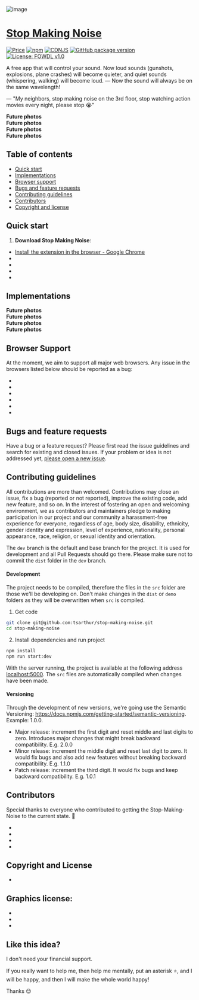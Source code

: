![image](https://user-images.githubusercontent.com/105854514/173393566-ce72524c-ed58-4492-871b-04ff2b3d3d54.png)

# [Stop Making Noise](https://github.com/tsarthur/stop-making-noise) &nbsp;

[![Price](https://img.shields.io/badge/price-FREE-0098f7.svg)](https://github.com/froala/stop-making-noise/blob/master/LICENSE)
[![npm](https://img.shields.io/npm/v/stop-making-noise.svg?colorB=brightgreen)](https://www.npmjs.com/package/stop-making-noise)
[![CDNJS](https://img.shields.io/cdnjs/v/stop-making-noise.svg)](https://cdnjs.com/libraries/stop-making-noise)
[![GitHub package version](https://img.shields.io/github/package-json/v/froala/stop-making-noise.svg)](https://github.com/froala/stop-making-noise)
[![License: FOWDL v1.0](https://img.shields.io/badge/license-FOWDL-blue.svg)](https://github.com/froala/stop-making-noise/blob/master/LICENSE)

A free app that will control your sound. Now loud sounds (gunshots, explosions, plane crashes) will become quieter, and quiet sounds (whispering, walking) will become loud. — Now the sound will always be on the same wavelength!



— "My neighbors, stop making noise on the 3rd floor, stop watching action movies every night, please stop 😭"

**Future photos        
Future photos            
Future photos                   
Future photos**               

## Table of contents

- [Quick start](#quick-start)
- [Implementations](#implementations)
- [Browser support](#browser-support)
- [Bugs and feature requests](#bugs-and-feature-requests)
- [Contributing guidelines](#contributing-guidelines)
- [Contributors](#contributors)
- [Copyright and license](#copyright-and-license)

## Quick start

1. **Download Stop Making Noise**:

- [Install the extension in the browser - Google Chrome](https://github.com/tsarthur/stop-making-noise)
-
-
-
-

## Implementations

**Future photos        
Future photos            
Future photos                   
Future photos**               

## Browser Support

At the moment, we aim to support all major web browsers. Any issue in the browsers listed below should be reported as a bug:

- 
- 
- 
- 
- 
- 

## Bugs and feature requests

Have a bug or a feature request? Please first read the issue guidelines and search for existing and closed issues. If your problem or idea is not addressed yet, [please open a new issue](https://github.com/tsarthur/stop-making-noise/issues/new).

## Contributing guidelines

All contributions are more than welcomed. Contributions may close an issue, fix a bug (reported or not reported), improve the existing code, add new feature, and so on. In the interest of fostering an open and welcoming environment, we as contributors and maintainers pledge to making participation in our project and our community a harassment-free experience for everyone, regardless of age, body size, disability, ethnicity, gender identity and expression, level of experience, nationality, personal appearance, race, religion, or sexual identity and orientation.

The `dev` branch is the default and base branch for the project. It is used for development and all Pull Requests should go there. Please make sure not to commit the `dist` folder in the `dev` branch.

#### Development

The project needs to be compiled, therefore the files in the `src` folder are those we'll be developing on. Don't make changes in the `dist` or `demo` folders as they will be overwritten when `src` is compiled.

1. Get code

```bash
git clone git@github.com:tsarthur/stop-making-noise.git
cd stop-making-noise
```

2. Install dependencies and run project

```bash
npm install
npm run start:dev
```

With the server running, the project is available at the following address [localhost:5000](http://localhost:5000/). The `src` files are automatically compiled when changes have been made.

#### Versioning
Through the development of new versions, we're going use the Semantic Versioning: https://docs.npmjs.com/getting-started/semantic-versioning. Example: 1.0.0.
- Major release: increment the first digit and reset middle and last digits to zero. Introduces major changes that might break backward compatibility. E.g. 2.0.0
- Minor release: increment the middle digit and reset last digit to zero. It would fix bugs and also add new features without breaking backward compatibility. E.g. 1.1.0
- Patch release: increment the third digit. It would fix bugs and keep backward compatibility. E.g. 1.0.1

## Contributors

Special thanks to everyone who contributed to getting the Stop-Making-Noise to the current state. 🙏

- 
- 
- 
- 

## Copyright and License

- 

Graphics license:
  - 
  - 
  - 
  - 

## Like this idea?
I don't need your financial support.

If you really want to help me, then help me mentally, put an asterisk ⭐️, and I will be happy, and then I will make the whole world happy!

Thanks 😌
  
